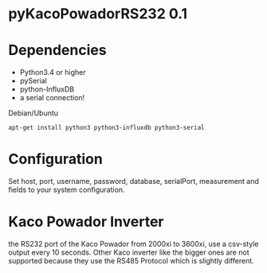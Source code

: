 # pyKacoPowadorRS232 0.1

# Dependencies
- Python3.4 or higher
- pySerial
- python-InfluxDB
- a serial connection!

Debian/Ubuntu
```shell
apt-get install python3 python3-influxdb python3-serial
```



# Configuration
Set host, port, username, password, database, serialPort, measurement and fields to your system configuration.

# Kaco Powador Inverter

the RS232 port of the Kaco Powador from 2000xi to 3600xi, use a csv-style output every 10 seconds.
Other Kaco inverter like the bigger ones are not supported because they use the RS485 Protocol which is slightly different.
